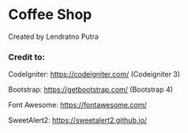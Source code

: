 # Coffee Shop

Created by Lendratno Putra

### Credit to:

CodeIgniter: https://codeigniter.com/ (Codeigniter 3)

Bootstrap: https://getbootstrap.com/ (Bootstrap 4)

Font Awesome: https://fontawesome.com/

SweetAlert2: https://sweetalert2.github.io/
